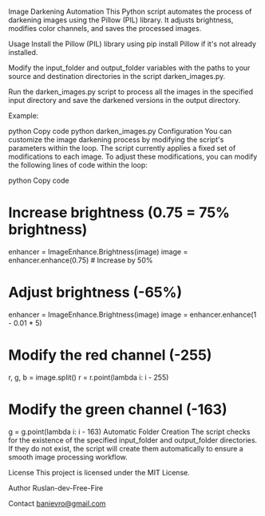 Image Darkening Automation
This Python script automates the process of darkening images using the Pillow (PIL) library. It adjusts brightness, modifies color channels, and saves the processed images.

Usage
Install the Pillow (PIL) library using pip install Pillow if it's not already installed.

Modify the input_folder and output_folder variables with the paths to your source and destination directories in the script darken_images.py.

Run the darken_images.py script to process all the images in the specified input directory and save the darkened versions in the output directory.

Example:

python
Copy code
python darken_images.py
Configuration
You can customize the image darkening process by modifying the script's parameters within the loop. The script currently applies a fixed set of modifications to each image. To adjust these modifications, you can modify the following lines of code within the loop:

python
Copy code
# Increase brightness (0.75 = 75% brightness)
enhancer = ImageEnhance.Brightness(image)
image = enhancer.enhance(0.75)  # Increase by 50%

# Adjust brightness (-65%)
enhancer = ImageEnhance.Brightness(image)
image = enhancer.enhance(1 - 0.01 * 5)

# Modify the red channel (-255)
r, g, b = image.split()
r = r.point(lambda i: i - 255)

# Modify the green channel (-163)
g = g.point(lambda i: i - 163)
Automatic Folder Creation
The script checks for the existence of the specified input_folder and output_folder directories. If they do not exist, the script will create them automatically to ensure a smooth image processing workflow.

License
This project is licensed under the MIT License.

Author
Ruslan-dev-Free-Fire

Contact
banievro@gmail.com

